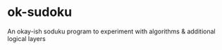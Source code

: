 # ok-sudoku
An okay-ish soduku program to experiment with algorithms &amp; additional logical layers
